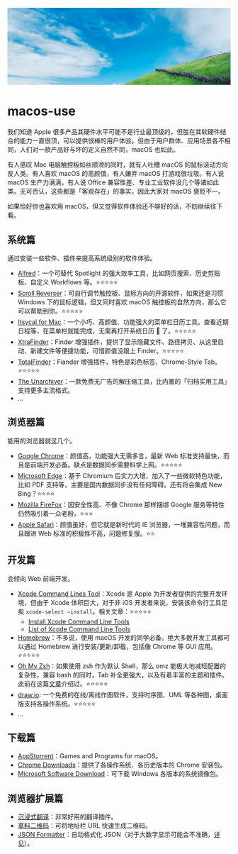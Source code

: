 <div style="font-size: 14px">

![](./images/cover.png)

# macos-use

我们知道 Apple 很多产品其硬件水平可能不是行业最顶级的，但胜在其软硬件结合的能力一直很顶，可以提供很棒的用户体验。但由于用户群体、应用场景各不相同，人们对一款产品好与坏的定义自然不同，macOS 也如此。

有人感叹 Mac 电脑触控板如丝顺滑的同时，就有人吐槽 macOS 的鼠标滚动方向反人类。有人喜欢 macOS 的高颜值，有人嫌弃 macOS 打游戏很垃圾。有人说 macOS 生产力满满，有人说 Office 兼容性差、专业工业软件没几个等诸如此类。无可否认，这些都是「客观存在」的事实，因此大家对 macOS 褒贬不一。

如果恰好你也喜欢用 macOS，但又觉得软件体验还不够好的话，不妨继续往下看。

## 系统篇

通过安装一些软件、插件来提高系统级别的软件体验。

- [Alfred](https://www.alfredapp.com/)：一个可替代 Spotlight 的强大效率工具，比如网页搜索、历史剪贴板、自定义 Workflows 等。⭐️⭐️⭐️⭐️⭐️
- [Scroll Reverser](https://pilotmoon.com/scrollreverser/)：可自行调节触控板、鼠标方向的开源软件，如果还是习惯 Windows 下的鼠标逻辑，但又同时喜欢 macOS 触控板的自然方向，那么它可以帮助到你。⭐️⭐️⭐️⭐️⭐️
- [Itsycal for Mac](https://www.mowglii.com/itsycal/)：一个小巧、高颜值、功能强大的菜单栏日历工具。查看近期日程等，在菜单栏就能完成，无需再打开系统日历 📅 了。⭐️⭐️⭐️⭐️⭐️
- [XtraFinder](https://www.trankynam.com/xtrafinder/)：Finder 增强插件，提供了显示隐藏文件、路径拷贝、从这里启动、新建文件等便捷功能，可惜颜值没跟上 Finder。⭐️⭐️⭐️⭐️⭐️
- [TotalFinder](https://totalfinder.binaryage.com/)：Fiander 增强插件，特色是彩色标签、Chrome-Style Tab。⭐️⭐️⭐️⭐️⭐️
- [The Unarchiver](https://apps.apple.com/cn/app/the-unarchiver/id425424353?mt=12)：一款免费无广告的解压缩工具，比内置的「归档实用工具」支持更多主流格式。
- ...

## 浏览器篇

能用的浏览器就这几个。

- [Google Chrome](https://www.google.cn/chrome/)：颜值高，功能强大无需多言，最新 Web 标准支持最快，而且是前端开发必备。缺点是数据同步需要科学上网。⭐️⭐️⭐️⭐️⭐️
- [Microsoft Edge](https://www.microsoft.com/zh-cn/edge/download)：基于 Chromium 后实力大增，加入了一些微软特色功能，比如 PDF 支持等，主要是国内数据同步没有任何障碍。还有将会集成 New Bing？⭐️⭐️⭐️⭐️
- [Mozilla FireFox](http://www.firefox.com.cn/)：因安全性高、不像 Chrome 那样捆绑 Google 服务等特性仍然吸引着一众老粉。⭐️⭐️⭐️
- [Apple Safari](https://www.apple.com.cn/safari/)：颜值虽好，但它就是新时代的 IE 浏览器，一堆兼容性问题，而且跟进 Web 标准的积极性不高，问题修复慢。⭐️⭐️

## 开发篇

会倾向 Web 前端开发。

- [Xcode Command Lines Tool](https://developer.apple.com/download/all/?q=command%20line%20tools)：Xcode 是 Apple 为开发者提供的完整开发环境，但由于 Xcode 体积巨大，对于非 iOS 开发者来说，安装该命令行工具足矣 `xcode-select –install`。相关文章：⭐️⭐️⭐️⭐️⭐️
  - [Install Xcode Command Line Tools](https://mac.install.guide/commandlinetools/index.html)
  - [List of Xcode Command Line Tools](https://mac.install.guide/commandlinetools/8.html)
- [Homebrew](https://brew.sh/)：不多说，使用 macOS 开发的同学必备。绝大多数开发工具都可以通过 Homebrew 进行安装/更新/卸载，包括像 Chrome 等 GUI 应用。⭐️⭐️⭐️⭐️⭐️
- [Oh My Zsh](https://github.com/ohmyzsh/ohmyzsh/)：如果使用 zsh 作为默认 Shell，那么 omz 能极大地减轻配置的复杂性，兼容 bash 的同时，Tab 补全更强大，以及有着丰富的主题和插件。此前在这篇[文章](https://github.com/toFrankie/blog/issues/28)介绍过。⭐️⭐️⭐️⭐️⭐️
- [draw.io](https://www.drawio.com/): 一个免费的在线/离线作图软件，支持时序图、UML 等各种图，桌面版支持各操作系统。⭐️⭐️⭐️⭐️⭐️
- ...

## 下载篇

- [AppStorrent](https://appstorrent.ru/)：Games and Programs for macOS。
- [Chrome Downloads](https://www.chromedownloads.net/chrome64osx/)：提供了各操作系统、各历史版本的 Chrome 安装包。
- [Microsoft Software Download](https://microsoft.com/en-us/software-download/)：可下载 Windows 各版本的系统镜像包。

## 浏览器扩展篇

- [沉浸式翻译](https://immersivetranslate.com/)：非常好用的翻译插件。
- [草料二维码](https://chromewebstore.google.com/detail/%E8%8D%89%E6%96%99%E4%BA%8C%E7%BB%B4%E7%A0%81-%E5%BF%AB%E9%80%9F%E7%94%9F%E7%A0%81%E5%92%8C%E8%A7%A3%E7%A0%81%E5%B7%A5%E5%85%B7/moombeodfomdpjnpocobemoiaemednkg)：可将地址栏 URL 快速生成二维码。
- [JSON Formatter](https://chromewebstore.google.com/detail/bcjindcccaagfpapjjmafapmmgkkhgoa)：自动格式化 JSON（对于大数字显示可能会不准确，[详见](https://github.com/callumlocke/json-formatter#why-are-large-numbers-not-displayed-accurately)）。

<!-- 内容请在此处前面插入 -->
</div>
